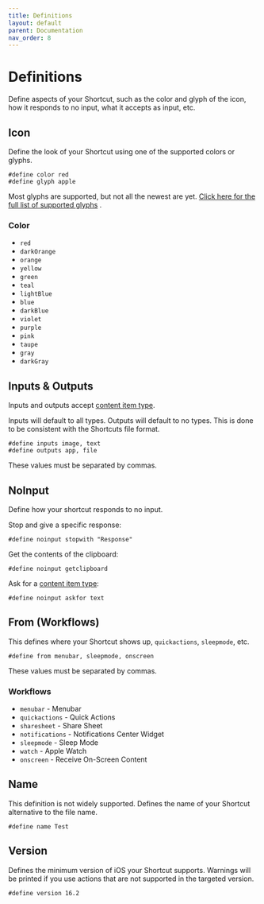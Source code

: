 ```yaml
---
title: Definitions
layout: default
parent: Documentation
nav_order: 8
---
```


# Definitions

Define aspects of your Shortcut, such as the color and glyph of the icon, how it responds
to no input, what it accepts as input, etc.

## Icon

Define the look of your Shortcut using one of the supported colors or glyphs.

```
#define color red
#define glyph apple
```

Most glyphs are supported, but not all the newest are yet. [Click here for the full list of supported glyphs](/language/glyphs.html)
.

### Color

- <span class="color" style="background-color: #FF4351"></span> `red`
- <span class="color" style="background-color: #FD6631"></span> `darkOrange`
- <span class="color" style="background-color: #FE9949"></span> `orange`
- <span class="color" style="background-color: #FEC418"></span> `yellow`
- <span class="color" style="background-color: #FFD426"></span> `green`
- <span class="color" style="background-color: #19BD03"></span> `teal`
- <span class="color" style="background-color: #55DAE1"></span> `lightBlue`
- <span class="color" style="background-color: #1B9AF7"></span> `blue`
- <span class="color" style="background-color: #3871DE"></span> `darkBlue`
- <span class="color" style="background-color: #7B72E9"></span> `violet`
- <span class="color" style="background-color: #DB49D8"></span> `purple`
- <span class="color" style="background-color: #ED4694"></span> `pink`
- <span class="color" style="background-color: #B4B2A9"></span> `taupe`
- <span class="color" style="background-color: #A9A9A9"></span> `gray`
- <span class="color" style="background-color: #555555"></span> `darkGray`

## Inputs & Outputs

Inputs and outputs accept [content item type](/language/content-item-types.html).

Inputs will default to all types. Outputs will default to no types. This is done to be consistent with the Shortcuts
file format.

```
#define inputs image, text
#define outputs app, file
```

These values must be separated by commas.

## NoInput

Define how your shortcut responds to no input.

Stop and give a specific response:

```
#define noinput stopwith "Response"
```

Get the contents of the clipboard:

```
#define noinput getclipboard
```

Ask for a [content item type](/language/content-item-types.html):

```
#define noinput askfor text
```

## From (Workflows)

This defines where your Shortcut shows up, `quickactions`, `sleepmode`, etc.

```
#define from menubar, sleepmode, onscreen
```

These values must be separated by commas.

### Workflows

- `menubar` - Menubar
- `quickactions` - Quick Actions
- `sharesheet` - Share Sheet
- `notifications` - Notifications Center Widget
- `sleepmode` - Sleep Mode
- `watch` - Apple Watch
- `onscreen` - Receive On-Screen Content

## Name

This definition is not widely supported. Defines the name of your Shortcut alternative to the file name.

```
#define name Test
```

## Version

Defines the minimum version of iOS your Shortcut supports. Warnings will be printed if you use actions that are not supported in the targeted version.

```
#define version 16.2
```
